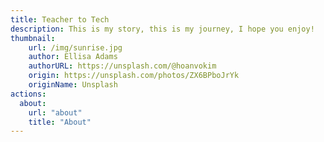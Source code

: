 ```yaml
---
title: Teacher to Tech
description: This is my story, this is my journey, I hope you enjoy!
thumbnail:
    url: /img/sunrise.jpg
    author: Ellisa Adams
    authorURL: https://unsplash.com/@hoanvokim
    origin: https://unsplash.com/photos/ZX6BPboJrYk
    originName: Unsplash
actions:
  about:
    url: "about"
    title: "About"
---
```

